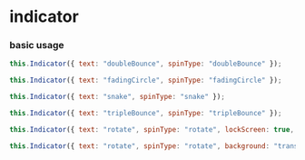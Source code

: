 <demo-mobile location="https://ui.dullar.xyz/earth/#/indicator"></demo-mobile>
# indicator


### basic usage

``` js
this.Indicator({ text: "doubleBounce", spinType: "doubleBounce" });
```

``` js
this.Indicator({ text: "fadingCircle", spinType: "fadingCircle" });
```

``` js
this.Indicator({ text: "snake", spinType: "snake" });
```

``` js
this.Indicator({ text: "tripleBounce", spinType: "tripleBounce" });
```

``` js
this.Indicator({ text: "rotate", spinType: "rotate", lockScreen: true, background: "transparent" });
```

``` js
this.Indicator({ text: "rotate", spinType: "rotate", background: "transparent" });
```